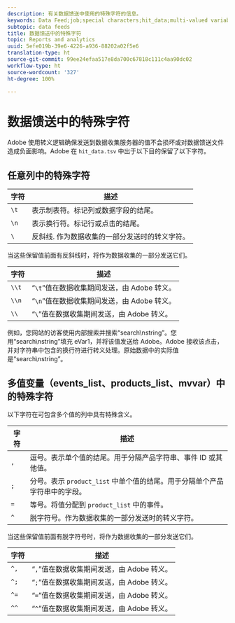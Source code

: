 ```yaml
---
description: 有关数据馈送中使用的特殊字符的信息。
keywords: Data Feed;job;special characters;hit_data;multi-valued variables;events_list;products_list;mvvars
subtopic: data feeds
title: 数据馈送中的特殊字符
topic: Reports and analytics
uuid: 5efe019b-39e6-4226-a936-88202a02f5e6
translation-type: ht
source-git-commit: 99ee24efaa517e8da700c67818c111c4aa90dc02
workflow-type: ht
source-wordcount: '327'
ht-degree: 100%

---
```



# 数据馈送中的特殊字符

Adobe 使用转义逻辑确保发送到数据收集服务器的值不会损坏或对数据馈送文件造成负面影响。Adobe 在 `hit_data.tsv` 中出于以下目的保留了以下字符。

## 任意列中的特殊字符

| 字符 | 描述 |
|--- |--- |
| `\t` | 表示制表符。标记列或数据字段的结尾。 |
| `\n` | 表示换行符。标记行或点击的结尾。 |
| `\` | 反斜线. 作为数据收集的一部分发送时的转义字符。 |

当这些保留值前面有反斜线时，将作为数据收集的一部分发送它们。

| 字符 | 描述 |
|--- |--- |
| `\\t` | “`\t`”值在数据收集期间发送，由 Adobe 转义。 |
| `\\n` | “`\n`”值在数据收集期间发送，由 Adobe 转义。 |
| `\\` | “`\`”值在数据收集期间发送，由 Adobe 转义。 |

例如，您网站的访客使用内部搜索并搜索“search\nstring”。您用“search\nstring”填充 eVar1，并将该值发送给 Adobe。Adobe 接收该点击，并对字符串中包含的换行符进行转义处理。原始数据中的实际值是“search\\nstring”。

## 多值变量（events_list、products_list、mvvar）中的特殊字符

以下字符在可包含多个值的列中具有特殊含义。

| 字符 | 描述 |
|--- |--- |
| `,` | 逗号。表示单个值的结尾。用于分隔产品字符串、事件 ID 或其他值。 |
| `;` | 分号。表示 `product_list` 中单个值的结尾。用于分隔单个产品字符串中的字段。 |
| `=` | 等号。将值分配到 `product_list` 中的事件。 |
| `^` | 脱字符号。作为数据收集的一部分发送时的转义字符。 |

当这些保留值前面有脱字符号时，将作为数据收集的一部分发送它们。

| 字符 | 描述 |
|--- |--- |
| `^,` | “`,`”值在数据收集期间发送，由 Adobe 转义。 |
| `^;` | “`;`”值在数据收集期间发送，由 Adobe 转义。 |
| `^=` | “`=`”值在数据收集期间发送，由 Adobe 转义。 |
| `^^` | “`^`”值在数据收集期间发送，由 Adobe 转义。 |
